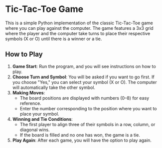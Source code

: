 # Tic-Tac-Toe Game

This is a simple Python implementation of the classic Tic-Tac-Toe game where you can play against the computer. The game features a 3x3 grid where the player and the computer take turns to place their respective symbols (X or O) until there is a winner or a tie.

## How to Play

1. **Game Start**: Run the program, and you will see instructions on how to play.
2. **Choose Turn and Symbol**: You will be asked if you want to go first. If you choose "Yes," you can select your symbol (X or O). The computer will automatically take the other symbol.
3. **Making Moves**:
   - The board positions are displayed with numbers (0–8) for easy reference.
   - Enter the number corresponding to the position where you want to place your symbol.
4. **Winning and Tie Conditions**:
   - The first player to align three of their symbols in a row, column, or diagonal wins.
   - If the board is filled and no one has won, the game is a tie.
5. **Play Again**: After each game, you will have the option to play again.
